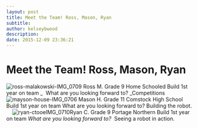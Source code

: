 ```yaml
---
layout: post
title: Meet the Team! Ross, Mason, Ryan
subtitle:
author: kelseybwood
description:
date: 2015-12-09 23:36:21
---
```


# Meet the Team! Ross, Mason, Ryan

![ross-malakowski-IMG_0709](/wp-content/uploads/2015/12/ross-malakowski-IMG_0709-199x300.jpg) Ross M. Grade 9 Home Schooled Build 1st year on team _  What are you looking forward to? _Competitions     ![mayson-house-IMG_0706](http://strykeforce.org/wp-content/uploads/2015/12/mayson-house-IMG_0706-207x300.jpg) Mason H. Grade 11 Comstock High School Build 1st year on team What are you looking forward to? Building the robot.       ![ryan-ctooeIMG_0710](http://strykeforce.org/wp-content/uploads/2015/12/ryan-ctooeIMG_0710-196x300.jpg)Ryan C. Grade 9 Portage Northern Build 1st year on team _What are you looking forward to?_  Seeing a robot in action.

